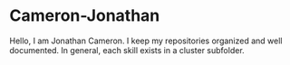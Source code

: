 # Cameron-Jonathan

Hello, I am Jonathan Cameron. I keep my repositories organized and well documented. In general, each skill exists in a cluster subfolder.